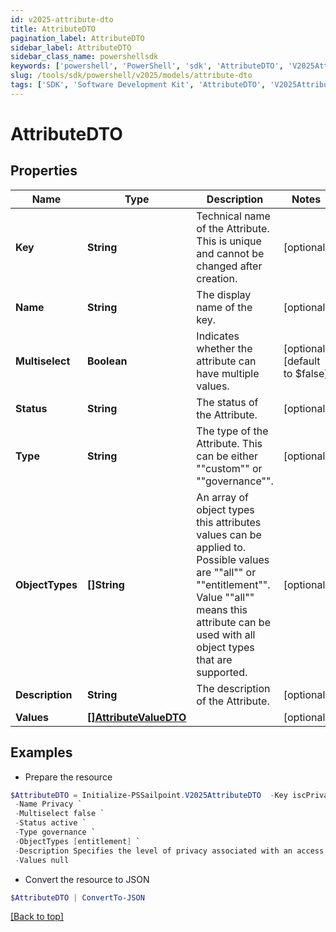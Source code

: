 ```yaml
---
id: v2025-attribute-dto
title: AttributeDTO
pagination_label: AttributeDTO
sidebar_label: AttributeDTO
sidebar_class_name: powershellsdk
keywords: ['powershell', 'PowerShell', 'sdk', 'AttributeDTO', 'V2025AttributeDTO'] 
slug: /tools/sdk/powershell/v2025/models/attribute-dto
tags: ['SDK', 'Software Development Kit', 'AttributeDTO', 'V2025AttributeDTO']
---
```



# AttributeDTO

## Properties

Name | Type | Description | Notes
------------ | ------------- | ------------- | -------------
**Key** | **String** | Technical name of the Attribute. This is unique and cannot be changed after creation. | [optional] 
**Name** | **String** | The display name of the key. | [optional] 
**Multiselect** | **Boolean** | Indicates whether the attribute can have multiple values. | [optional] [default to $false]
**Status** | **String** | The status of the Attribute. | [optional] 
**Type** | **String** | The type of the Attribute. This can be either ""custom"" or ""governance"". | [optional] 
**ObjectTypes** | **[]String** | An array of object types this attributes values can be applied to. Possible values are ""all"" or ""entitlement"". Value ""all"" means this attribute can be used with all object types that are supported. | [optional] 
**Description** | **String** | The description of the Attribute. | [optional] 
**Values** | [**[]AttributeValueDTO**](attribute-value-dto) |  | [optional] 

## Examples

- Prepare the resource
```powershell
$AttributeDTO = Initialize-PSSailpoint.V2025AttributeDTO  -Key iscPrivacy `
 -Name Privacy `
 -Multiselect false `
 -Status active `
 -Type governance `
 -ObjectTypes [entitlement] `
 -Description Specifies the level of privacy associated with an access item. `
 -Values null
```

- Convert the resource to JSON
```powershell
$AttributeDTO | ConvertTo-JSON
```


[[Back to top]](#) 

